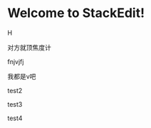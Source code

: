 
# Welcome to StackEdit!

H


对方就顶焦度计

fnjvjfj

我都是v吧


test2

test3

test4
<!--stackedit_data:
eyJoaXN0b3J5IjpbLTE0OTYzMTYzMTYsLTgxOTk2NjY4MywxOT
Q1MTQ0NzM1LDU1NzY1ODUyNywtNTIzMDE4MDg3LC03MTUyNTE5
OTAsLTExNTI0NDg2NzQsLTEzMTMzODE3MzQsMzU0NDI0ODE2LC
05MjU3NzA3NTgsLTE1NjUwMDgwMjgsLTMwNTM0NTIyOSwtMTM5
OTg0MDQ3MiwxMDE2NTU1NTk5XX0=
-->
